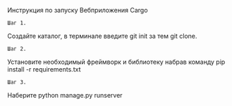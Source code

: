 Инструкция по запуску Вебприложения Cargo 
    
    Шаг 1.
  Создайте каталог, в терминале введите git init за тем git clone.

    Шаг 2.
  Установите необходимый фреймворк и библиотеку набрав команду pip install -r requirements.txt
  
    Шаг 3.
  Наберите python manage.py runserver

